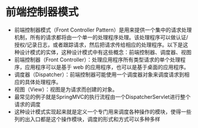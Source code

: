 # 前端控制器模式
- 前端控制器模式（Front Controller Pattern）是用来提供一个集中的请求处理机制，所有的请求都将由一个单一的处理程序处理。该处理程序可以做认证/授权/记录日志，或者跟踪请求，然后把请求传给相应的处理程序。以下是这种设计模式的实体，这种设计模式中有这些概念：前端控制器、调度器、视图
- 前端控制器（Front Controller）：处理应用程序所有类型请求的单个处理程序，应用程序可以是基于 web 的应用程序，也可以是基于桌面的应用程序。
- 调度器（Dispatcher）：前端控制器可能使用一个调度器对象来调度请求到相应的具体处理程序。
- 视图（View）：视图是为请求而创建的对象。
- 最常见的例子就是SpringMVC的执行流程由一个DispatcherServlet进行整个请求的调度
- 这种设计模式实现起来就是定义一个专门用来调度各种操作的模块，使得一些列的出入口都是这个操作模块，调度的形式和方式可以多种多样